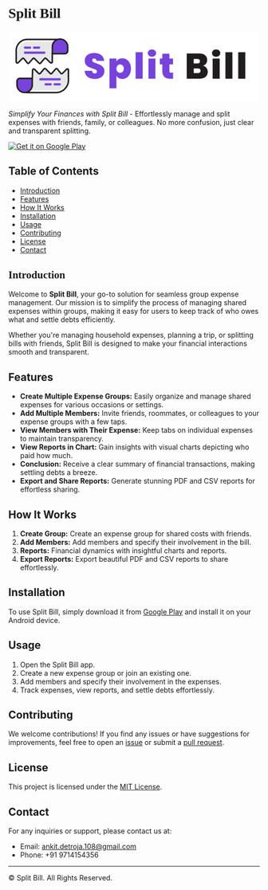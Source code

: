 # <span style="font-family: 'Kalnia';">Split Bill</span>

![Split Bill Logo](assets/media/logo.png)

<span style="font-style: italic;">Simplify Your Finances with Split Bill</span> - Effortlessly manage and split expenses with friends, family, or colleagues. No more confusion, just clear and transparent splitting.

[![Get it on Google Play](https://play.google.com/intl/en_us/badges/static/images/badges/en_badge_web_generic.png)](https://play.google.com/store/apps/details?id=com.poprigo.splitbill&hl=en&gl=US&pcampaignid=pcampaignidMKT-Other-global-all-co-prtnr-py-PartBadge-Mar2515-1)

## Table of Contents
- [Introduction](#introduction)
- [Features](#features)
- [How It Works](#how-it-works)
- [Installation](#installation)
- [Usage](#usage)
- [Contributing](#contributing)
- [License](#license)
- [Contact](#contact)

## <span style="font-family: 'Kalnia';">Introduction</span>

Welcome to **Split Bill**, your go-to solution for seamless group expense management. Our mission is to simplify the process of managing shared expenses within groups, making it easy for users to keep track of who owes what and settle debts efficiently.

Whether you're managing household expenses, planning a trip, or splitting bills with friends, Split Bill is designed to make your financial interactions smooth and transparent.

## Features

- **Create Multiple Expense Groups:** Easily organize and manage shared expenses for various occasions or settings.
- **Add Multiple Members:** Invite friends, roommates, or colleagues to your expense groups with a few taps.
- **View Members with Their Expense:** Keep tabs on individual expenses to maintain transparency.
- **View Reports in Chart:** Gain insights with visual charts depicting who paid how much.
- **Conclusion:** Receive a clear summary of financial transactions, making settling debts a breeze.
- **Export and Share Reports:** Generate stunning PDF and CSV reports for effortless sharing.

## How It Works

1. **Create Group:** Create an expense group for shared costs with friends.
2. **Add Members:** Add members and specify their involvement in the bill.
3. **Reports:** Financial dynamics with insightful charts and reports.
4. **Export Reports:** Export beautiful PDF and CSV reports to share effortlessly.

## Installation

To use Split Bill, simply download it from [Google Play](https://play.google.com/store/apps/details?id=com.poprigo.splitbill&hl=en&gl=US&pcampaignid=pcampaignidMKT-Other-global-all-co-prtnr-py-PartBadge-Mar2515-1) and install it on your Android device.

## Usage

1. Open the Split Bill app.
2. Create a new expense group or join an existing one.
3. Add members and specify their involvement in the expenses.
4. Track expenses, view reports, and settle debts effortlessly.

## Contributing

We welcome contributions! If you find any issues or have suggestions for improvements, feel free to open an [issue](https://github.com/yourusername/split-bill/issues) or submit a [pull request](https://github.com/yourusername/split-bill/pulls).

## License

This project is licensed under the [MIT License](LICENSE).

## Contact

For any inquiries or support, please contact us at:

- Email: ankit.detroja.108@gmail.com
- Phone: +91 9714154356

---

© <script>document.write(new Date().getFullYear())</script> Split Bill. All Rights Reserved.

